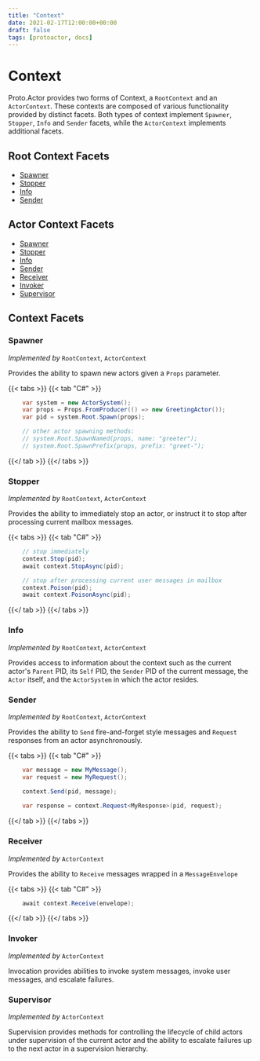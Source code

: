 ```yaml
---
title: "Context"
date: 2021-02-17T12:00:00+00:00
draft: false
tags: [protoactor, docs]
---
```


# Context

Proto.Actor provides two forms of Context, a `RootContext` and an `ActorContext`. These contexts are composed of various functionality provided by distinct facets. Both types of context implement `Spawner`, `Stopper`, `Info` and `Sender` facets, while the `ActorContext` implements additional facets.

## Root Context Facets

  - [Spawner](#spawner)
  - [Stopper](#stopper)
  - [Info](#info)
  - [Sender](#sender)

## Actor Context Facets

  - [Spawner](#spawner)
  - [Stopper](#stopper)
  - [Info](#info)
  - [Sender](#sender)
  - [Receiver](#receiver)
  - [Invoker](#invoker)
  - [Supervisor](#supervisor)

## Context Facets

### Spawner

*Implemented by* `RootContext`, `ActorContext`

Provides the ability to spawn new actors given a `Props` parameter.

{{< tabs >}}
{{< tab "C#" >}}
```csharp
    var system = new ActorSystem();
    var props = Props.FromProducer(() => new GreetingActor());
    var pid = system.Root.Spawn(props);

    // other actor spawning methods:
    // system.Root.SpawnNamed(props, name: "greeter");
    // system.Root.SpawnPrefix(props, prefix: "greet-");
```
{{</ tab >}}
{{</ tabs >}}

### Stopper

*Implemented by* `RootContext`, `ActorContext`

Provides the ability to immediately stop an actor, or instruct it to stop after processing current mailbox messages.

{{< tabs >}}
{{< tab "C#" >}}
```csharp
    // stop immediately
    context.Stop(pid);
    await context.StopAsync(pid);

    // stop after processing current user messages in mailbox
    context.Poison(pid);
    await context.PoisonAsync(pid);
```
{{</ tab >}}
{{</ tabs >}}

### Info

*Implemented by* `RootContext`, `ActorContext`

Provides access to information about the context such as the current actor's `Parent` PID, its `Self` PID, the `Sender` PID of the current message, the `Actor` itself, and the `ActorSystem` in which the actor resides.

### Sender

*Implemented by* `RootContext`, `ActorContext`

Provides the ability to `Send` fire-and-forget style messages and `Request` responses from an actor asynchronously.

{{< tabs >}}
{{< tab "C#" >}}
```csharp
    var message = new MyMessage();
    var request = new MyRequest();

    context.Send(pid, message);
    
    var response = context.Request<MyResponse>(pid, request);

```
{{</ tab >}}
{{</ tabs >}}

### Receiver

*Implemented by* `ActorContext`

Provides the ability to `Receive` messages wrapped in a `MessageEnvelope`

{{< tabs >}}
{{< tab "C#" >}}
```csharp
    await context.Receive(envelope);
```
{{</ tab >}}
{{</ tabs >}}

### Invoker

*Implemented by* `ActorContext`

Invocation provides abilities to invoke system messages, invoke user messages, and escalate failures.

### Supervisor

*Implemented by* `ActorContext`

Supervision provides methods for controlling the lifecycle of child actors under supervision of the current actor and the ability to escalate failures up to the next actor in a supervision hierarchy.
